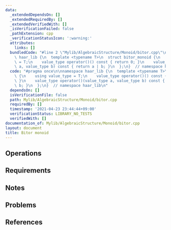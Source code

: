 ```yaml
---
data:
  _extendedDependsOn: []
  _extendedRequiredBy: []
  _extendedVerifiedWith: []
  _isVerificationFailed: false
  _pathExtension: cpp
  _verificationStatusIcon: ':warning:'
  attributes:
    links: []
  bundledCode: "#line 2 \"Mylib/AlgebraicStructure/Monoid/bitor.cpp\"\n\nnamespace\
    \ haar_lib {\n  template <typename T>\n  struct bitor_monoid {\n    using value_type\
    \ = T;\n    value_type operator()() const { return 0; }\n    value_type operator()(value_type\
    \ a, value_type b) const { return a | b; }\n  };\n}  // namespace haar_lib\n"
  code: "#pragma once\n\nnamespace haar_lib {\n  template <typename T>\n  struct bitor_monoid\
    \ {\n    using value_type = T;\n    value_type operator()() const { return 0;\
    \ }\n    value_type operator()(value_type a, value_type b) const { return a |\
    \ b; }\n  };\n}  // namespace haar_lib\n"
  dependsOn: []
  isVerificationFile: false
  path: Mylib/AlgebraicStructure/Monoid/bitor.cpp
  requiredBy: []
  timestamp: '2021-04-23 23:44:44+09:00'
  verificationStatus: LIBRARY_NO_TESTS
  verifiedWith: []
documentation_of: Mylib/AlgebraicStructure/Monoid/bitor.cpp
layout: document
title: Bitor monoid
---
```


## Operations

## Requirements

## Notes

## Problems

## References
